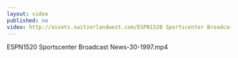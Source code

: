 ```yaml
---
layout: video
published: no
video: http://assets.switzerlandwest.com/ESPN1520 Sportscenter Broadcast News-30-1997.mp4
---
```

ESPN1520 Sportscenter Broadcast News-30-1997.mp4
